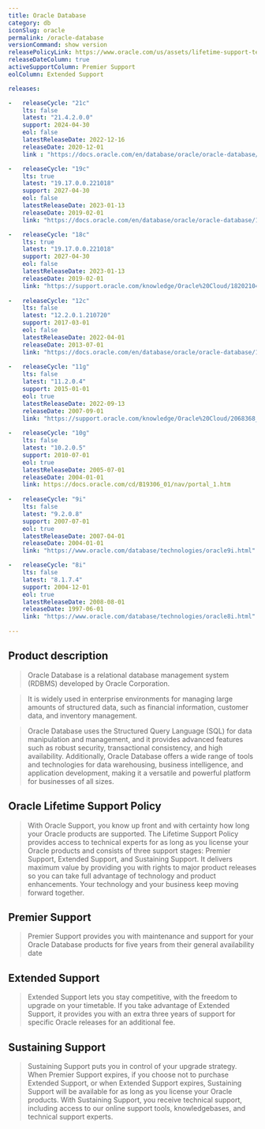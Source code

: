 ```yaml
---
title: Oracle Database
category: db
iconSlug: oracle
permalink: /oracle-database
versionCommand: show version
releasePolicyLink: https://www.oracle.com/us/assets/lifetime-support-technology-069183.pdf
releaseDateColumn: true
activeSupportColumn: Premier Support
eolColumn: Extended Support

releases:

-   releaseCycle: "21c"
    lts: false
    latest: "21.4.2.0.0"
    support: 2024-04-30
    eol: false
    latestReleaseDate: 2022-12-16
    releaseDate: 2020-12-01
    link : "https://docs.oracle.com/en/database/oracle/oracle-database/21/whats-new.html" 

-   releaseCycle: "19c"
    lts: true
    latest: "19.17.0.0.221018"
    support: 2027-04-30
    eol: false
    latestReleaseDate: 2023-01-13
    releaseDate: 2019-02-01
    link: "https://docs.oracle.com/en/database/oracle/oracle-database/19/rnrdm/database-release-notes.pdf"

-   releaseCycle: "18c"
    lts: true
    latest: "19.17.0.0.221018"
    support: 2027-04-30
    eol: false
    latestReleaseDate: 2023-01-13
    releaseDate: 2019-02-01
    link: "https://support.oracle.com/knowledge/Oracle%20Cloud/18202104_9.html"
  
-   releaseCycle: "12c"
    lts: false
    latest: "12.2.0.1.210720"
    support: 2017-03-01
    eol: false
    latestReleaseDate: 2022-04-01
    releaseDate: 2013-07-01
    link: "https://docs.oracle.com/en/database/oracle/oracle-database/12.2/ladbn/index.html"
  
-   releaseCycle: "11g"
    lts: false
    latest: "11.2.0.4"
    support: 2015-01-01
    eol: true
    latestReleaseDate: 2022-09-13
    releaseDate: 2007-09-01
    link: "https://support.oracle.com/knowledge/Oracle%20Cloud/2068368_1.html"
  
-   releaseCycle: "10g"
    lts: false
    latest: "10.2.0.5"
    support: 2010-07-01
    eol: true
    latestReleaseDate: 2005-07-01
    releaseDate: 2004-01-01
    link: https://docs.oracle.com/cd/B19306_01/nav/portal_1.htm
  
-   releaseCycle: "9i"
    lts: false
    latest: "9.2.0.8"
    support: 2007-07-01
    eol: true
    latestReleaseDate: 2007-04-01
    releaseDate: 2004-01-01
    link: "https://www.oracle.com/database/technologies/oracle9i.html"

-   releaseCycle: "8i"
    lts: false
    latest: "8.1.7.4"
    support: 2004-12-01
    eol: true
    latestReleaseDate: 2008-08-01
    releaseDate: 1997-06-01
    link: "https://www.oracle.com/database/technologies/oracle8i.html"
 
---
```


## Product description

> Oracle Database is a relational database management system (RDBMS) developed
by Oracle Corporation.

> It is widely used in enterprise environments for managing large amounts of structured data,
such as financial information, customer data, and inventory management.

> Oracle Database uses the Structured Query Language (SQL) for data manipulation and
management, and it provides advanced features such as robust security, transactional
consistency, and high availability. Additionally, Oracle Database offers a wide range
of tools and technologies for data warehousing, business intelligence, and application 
development, making it a versatile and powerful platform for businesses of all sizes.

## Oracle Lifetime Support Policy

> With Oracle Support, you know up front and with certainty how long your Oracle products are supported. The
> Lifetime Support Policy provides access to technical experts for as long as you license your Oracle products and
> consists of three support stages: Premier Support, Extended Support, and Sustaining Support. It delivers
> maximum value by providing you with rights to major product releases so you can take full advantage of
> technology and product enhancements. Your technology and your business keep moving forward together.

## Premier Support

> Premier Support provides you with maintenance and support for your Oracle Database
> products for five years from their general availability date
  
## Extended Support
  
> Extended Support lets you stay competitive, with the freedom to upgrade on your
> timetable. If you take advantage of Extended Support, it provides you with
> an extra three years of support for specific Oracle releases for an additional fee.

## Sustaining Support
  
> Sustaining Support puts you in control of your upgrade strategy. When Premier Support expires, if you choose
> not to purchase Extended Support, or when Extended Support expires, Sustaining Support will be available for
> as long as you license your Oracle products. With Sustaining Support, you receive technical support, including
> access to our online support tools, knowledgebases, and technical support experts.
